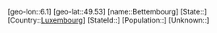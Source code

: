 ﻿---
location: [49.53,6.1]
type: City
tags:
- geo/City


SpocWebEntityId: 29157
isDeleted: false
confidential: public

---
[geo-lon::6.1]
[geo-lat::49.53]
[name::Bettembourg]
[State::]
[Country::[Luxembourg](geo/Continent/Europe/Luxembourg.md)]
[StateId::]
[Population::]
[Unknown::]

